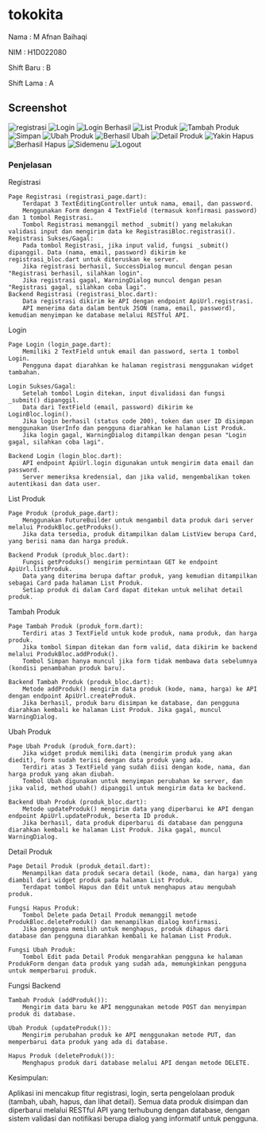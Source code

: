 # tokokita

Nama    : M Afnan Baihaqi

NIM     : H1D022080

Shift Baru : B

Shift Lama : A

## Screenshot


![registrasi](registrasiberhasil.jpg)
![Login](loginui.jpg)
![Login Berhasil](loginberhasil.jpg)
![List Produk](listproduk.jpg)
![Tambah Produk](tambahproduk.jpg)
![Simpan](datasimpanjpg)
![Ubah Produk](ubahproduk.jpg)
![Berhasil Ubah](berhasildiubah.jpg)
![Detail Produk](detailproduk.jpg)
![Yakin Hapus](yakinhapus.jpg)
![Berhasil Hapus](berhasilhapus.jpg)
![Sidemenu](sidemenu.jpg)
![Logout](logout.jpg)

### Penjelasan

Registrasi

    Page Registrasi (registrasi_page.dart):
        Terdapat 3 TextEditingController untuk nama, email, dan password.
        Menggunakan Form dengan 4 TextField (termasuk konfirmasi password) dan 1 tombol Registrasi.
        Tombol Registrasi memanggil method _submit() yang melakukan validasi input dan mengirim data ke RegistrasiBloc.registrasi().
    Registrasi Sukses/Gagal:
        Pada tombol Registrasi, jika input valid, fungsi _submit() dipanggil. Data (nama, email, password) dikirim ke registrasi_bloc.dart untuk diteruskan ke server.
        Jika registrasi berhasil, SuccessDialog muncul dengan pesan "Registrasi berhasil, silahkan login".
        Jika registrasi gagal, WarningDialog muncul dengan pesan "Registrasi gagal, silahkan coba lagi".
    Backend Registrasi (registrasi_bloc.dart):
        Data registrasi dikirim ke API dengan endpoint ApiUrl.registrasi.
        API menerima data dalam bentuk JSON (nama, email, password), kemudian menyimpan ke database melalui RESTful API.

Login

    Page Login (login_page.dart):
        Memiliki 2 TextField untuk email dan password, serta 1 tombol Login.
        Pengguna dapat diarahkan ke halaman registrasi menggunakan widget tambahan.

    Login Sukses/Gagal:
        Setelah tombol Login ditekan, input divalidasi dan fungsi _submit() dipanggil.
        Data dari TextField (email, password) dikirim ke LoginBloc.login().
        Jika login berhasil (status code 200), token dan user ID disimpan menggunakan UserInfo dan pengguna diarahkan ke halaman List Produk.
        Jika login gagal, WarningDialog ditampilkan dengan pesan "Login gagal, silahkan coba lagi".

    Backend Login (login_bloc.dart):
        API endpoint ApiUrl.login digunakan untuk mengirim data email dan password.
        Server memeriksa kredensial, dan jika valid, mengembalikan token autentikasi dan data user.

List Produk

    Page Produk (produk_page.dart):
        Menggunakan FutureBuilder untuk mengambil data produk dari server melalui ProdukBloc.getProduks().
        Jika data tersedia, produk ditampilkan dalam ListView berupa Card, yang berisi nama dan harga produk.

    Backend Produk (produk_bloc.dart):
        Fungsi getProduks() mengirim permintaan GET ke endpoint ApiUrl.listProduk.
        Data yang diterima berupa daftar produk, yang kemudian ditampilkan sebagai Card pada halaman List Produk.
        Setiap produk di dalam Card dapat ditekan untuk melihat detail produk.

Tambah Produk

    Page Tambah Produk (produk_form.dart):
        Terdiri atas 3 TextField untuk kode produk, nama produk, dan harga produk.
        Jika tombol Simpan ditekan dan form valid, data dikirim ke backend melalui ProdukBloc.addProduk().
        Tombol Simpan hanya muncul jika form tidak membawa data sebelumnya (kondisi penambahan produk baru).

    Backend Tambah Produk (produk_bloc.dart):
        Metode addProduk() mengirim data produk (kode, nama, harga) ke API dengan endpoint ApiUrl.createProduk.
        Jika berhasil, produk baru disimpan ke database, dan pengguna diarahkan kembali ke halaman List Produk. Jika gagal, muncul WarningDialog.

Ubah Produk

    Page Ubah Produk (produk_form.dart):
        Jika widget produk memiliki data (mengirim produk yang akan diedit), form sudah terisi dengan data produk yang ada.
        Terdiri atas 3 TextField yang sudah diisi dengan kode, nama, dan harga produk yang akan diubah.
        Tombol Ubah digunakan untuk menyimpan perubahan ke server, dan jika valid, method ubah() dipanggil untuk mengirim data ke backend.

    Backend Ubah Produk (produk_bloc.dart):
        Metode updateProduk() mengirim data yang diperbarui ke API dengan endpoint ApiUrl.updateProduk, beserta ID produk.
        Jika berhasil, data produk diperbarui di database dan pengguna diarahkan kembali ke halaman List Produk. Jika gagal, muncul WarningDialog.

Detail Produk

    Page Detail Produk (produk_detail.dart):
        Menampilkan data produk secara detail (kode, nama, dan harga) yang diambil dari widget produk pada halaman List Produk.
        Terdapat tombol Hapus dan Edit untuk menghapus atau mengubah produk.

    Fungsi Hapus Produk:
        Tombol Delete pada Detail Produk memanggil metode ProdukBloc.deleteProduk() dan menampilkan dialog konfirmasi.
        Jika pengguna memilih untuk menghapus, produk dihapus dari database dan pengguna diarahkan kembali ke halaman List Produk.

    Fungsi Ubah Produk:
        Tombol Edit pada Detail Produk mengarahkan pengguna ke halaman ProdukForm dengan data produk yang sudah ada, memungkinkan pengguna untuk memperbarui produk.

Fungsi Backend

    Tambah Produk (addProduk()):
        Mengirim data baru ke API menggunakan metode POST dan menyimpan produk di database.

    Ubah Produk (updateProduk()):
        Mengirim perubahan produk ke API menggunakan metode PUT, dan memperbarui data produk yang ada di database.

    Hapus Produk (deleteProduk()):
        Menghapus produk dari database melalui API dengan metode DELETE.

Kesimpulan:

Aplikasi ini mencakup fitur registrasi, login, serta pengelolaan produk (tambah, ubah, hapus, dan lihat detail). Semua data produk disimpan dan diperbarui melalui RESTful API yang terhubung dengan database, dengan sistem validasi dan notifikasi berupa dialog yang informatif untuk pengguna.
